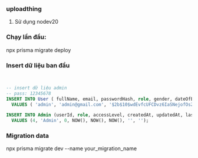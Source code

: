 ### uploadthing 
1. Sử dụng nodev20

### Chạy lần đầu: 

npx prisma migrate deploy


### Insert dữ liệu ban đầu
``` sql


-- insert dữ liệu admin
-- pass: 12345678
INSERT INTO User ( fullName, email, passwordHash, role, gender, dateOfBirth, phoneNumber, addressLine1, addressLine2, city, state, postalCode, country, accountStatus, lastLogin, createdAt, updatedAt, profilePictureURL, bannerPictureURL, createdBy, description, inActive, isBlock, updatedBy)
  VALUES ( 'admin', 'admin@gmail.com', '$2b$10$wdEvfcUFCDvz6IaSNejofOsZl9y4QdJ1.x/Jc8gCBwtCNe0QXLN1a', 'Admin', 'Male', NOW(), '', '', '', '', '', '', '', 'Active', NOW(), NOW(), NOW(), '', '', '', '', 0, 0, '');

INSERT INTO Admin (userId, role, accessLevel, createdAt, updatedAt, lastActivity, createdBy, updatedBy)
  VALUES (4, 'Admin', 0, NOW(), NOW(), NOW(), '', '');


```


### Migration data

npx prisma migrate dev --name your_migration_name